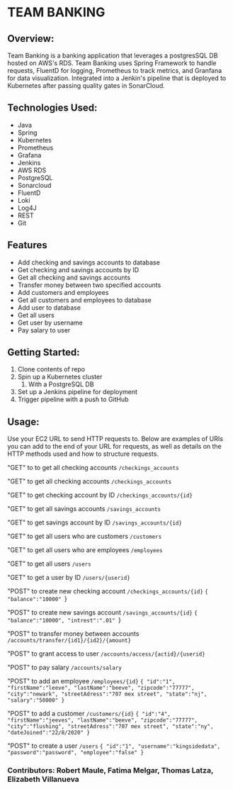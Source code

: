 # TEAM BANKING

## Overview:
Team Banking is a banking application that leverages a postgresSQL DB hosted on AWS's RDS. Team Banking uses Spring Framework to handle requests, FluentD for logging, Prometheus to track metrics, and Granfana for data visualization. Integrated into a Jenkin's pipeline that is deployed to Kubernetes after passing quality gates in SonarCloud.

## Technologies Used:

* Java
* Spring
* Kubernetes
* Prometheus
* Grafana
* Jenkins
* AWS RDS
* PostgreSQL
* Sonarcloud
* FluentD
* Loki
* Log4J
* REST
* Git

## Features
* Add checking and savings accounts to database
* Get checking and savings accounts by ID
* Get all checking and savings accounts
* Transfer money between two specified accounts
* Add customers and employees 
* Get all customers and employees to database
* Add user to database
* Get all users
* Get user by username
* Pay salary to user


## Getting Started:
1. Clone contents of repo
2. Spin up a Kubernetes cluster
   1. With a PostgreSQL DB
3. Set up a Jenkins pipeline for deployment
4. Trigger pipeline with a push to GitHub


## Usage:

Use your EC2 URL to send HTTP requests to. Below are examples of URIs you can add to the end of your URL for requests, as well as details on the HTTP methods used and how to structure requests.

  "GET" to to get all checking accounts
  `/checkings_accounts`
  
  "GET" to get all checking accounts
  `/checkings_accounts`
  
  "GET" to get checking account by ID  `/checkings_accounts/{id}`
  
  "GET" to get all savings accounts
   `/savings_accounts` 
  
  "GET" to get savings account by ID
   `/savings_accounts/{id}`

  "GET" to get all users who are customers
   `/customers` 
  
  "GET" to get all users who are employees
   `/employees`
  
  "GET" to get all users 
   `/users` 
  
  "GET" to get a user by ID
   `/users/{userid}` 

  "POST" to create new checking account
  `/checkings_accounts/{id}`
  `{
    "balance":"10000"
   `}
 
  "POST" to create new savings account
  `/savings_accounts/{id}`
  `{
    "balance":"10000",
    "intrest":".01"
   `}
 
  "POST" to transfer money between accounts
  `/accounts/transfer/{id1}/{id2}/{amount}`

  "POST" to grant access to user
  `/accounts/access/{actid}/{userid}`
  
  "POST" to pay salary
  `/accounts/salary`

  "POST" to add an employee 
  `/employees/{id}`
  `{
    "id":"1",
    "firstName":"leeve",
    "lastName":"beeve",
	"zipcode":"77777",
	"city":"newark",
	"streetAdress":"707 mex street",
	"state":"nj",
    "salary":"50000"
   }`

  "POST" to add a customer 
  `/customers/{id}`
  `{
    "id":"4",
    "firstName":"jeeves",
    "lastName":"beeve",
	"zipcode":"77777",
	"city":"flushing",
	"streetAdress":"707 mex street",
	"state":"ny",
    "dateJoined":"22/8/2020"
   }`

  "POST" to create a user
  `/users` 
  `{
    "id":"1",
    "username":"kingsidedata",
    "password":"password",
    "employee":"false"
   }`

 



### Contributors: Robert Maule, Fatima Melgar, Thomas Latza, Elizabeth Villanueva
